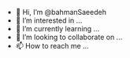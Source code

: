 - 👋 Hi, I’m @bahmanSaeedeh
- 👀 I’m interested in ...
- 🌱 I’m currently learning ...
- 💞️ I’m looking to collaborate on ...
- 📫 How to reach me ...

<!---
bahmanSaeedeh/bahmanSaeedeh is a ✨ special ✨ repository because its `README.md` (this file) appears on your GitHub profile.
You can click the Preview link to take a look at your changes.
--->
